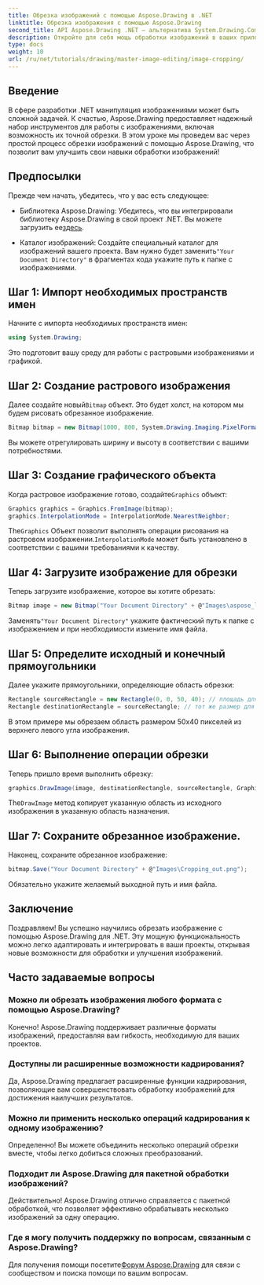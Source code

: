 ```yaml
---
title: Обрезка изображений с помощью Aspose.Drawing в .NET
linktitle: Обрезка изображения с помощью Aspose.Drawing
second_title: API Aspose.Drawing .NET — альтернатива System.Drawing.Common
description: Откройте для себя мощь обработки изображений в ваших приложениях .NET с помощью нашего пошагового руководства по кадрированию изображений с помощью Aspose.Drawing. В этом руководстве рассматривается все, что вам нужно знать, от создания Bitmap до сохранения окончательного кадрированного изображения.
type: docs
weight: 10
url: /ru/net/tutorials/drawing/master-image-editing/image-cropping/
---
```

## Введение

В сфере разработки .NET манипуляция изображениями может быть сложной задачей. К счастью, Aspose.Drawing предоставляет надежный набор инструментов для работы с изображениями, включая возможность их точной обрезки. В этом уроке мы проведем вас через простой процесс обрезки изображений с помощью Aspose.Drawing, что позволит вам улучшить свои навыки обработки изображений!

## Предпосылки

Прежде чем начать, убедитесь, что у вас есть следующее:

-  Библиотека Aspose.Drawing: Убедитесь, что вы интегрировали библиотеку Aspose.Drawing в свой проект .NET. Вы можете загрузить ее[здесь](https://releases.aspose.com/drawing/net/).
  
-  Каталог изображений: Создайте специальный каталог для изображений вашего проекта. Вам нужно будет заменить`"Your Document Directory"` в фрагментах кода укажите путь к папке с изображениями.

## Шаг 1: Импорт необходимых пространств имен

Начните с импорта необходимых пространств имен:

```csharp
using System.Drawing;
```

Это подготовит вашу среду для работы с растровыми изображениями и графикой.

## Шаг 2: Создание растрового изображения

 Далее создайте новый`Bitmap` объект. Это будет холст, на котором мы будем рисовать обрезанное изображение.

```csharp
Bitmap bitmap = new Bitmap(1000, 800, System.Drawing.Imaging.PixelFormat.Format32bppPArgb);
```

Вы можете отрегулировать ширину и высоту в соответствии с вашими потребностями.

## Шаг 3: Создание графического объекта

 Когда растровое изображение готово, создайте`Graphics` объект:

```csharp
Graphics graphics = Graphics.FromImage(bitmap);
graphics.InterpolationMode = InterpolationMode.NearestNeighbor;
```

 The`Graphics` Объект позволит выполнять операции рисования на растровом изображении.`InterpolationMode` может быть установлено в соответствии с вашими требованиями к качеству.

## Шаг 4: Загрузите изображение для обрезки

Теперь загрузите изображение, которое вы хотите обрезать:

```csharp
Bitmap image = new Bitmap("Your Document Directory" + @"Images\aspose_logo.png");
```

 Заменять`"Your Document Directory"` укажите фактический путь к папке с изображением и при необходимости измените имя файла.

## Шаг 5: Определите исходный и конечный прямоугольники

Далее укажите прямоугольники, определяющие область обрезки:

```csharp
Rectangle sourceRectangle = new Rectangle(0, 0, 50, 40); // площадь для посева
Rectangle destinationRectangle = sourceRectangle; // тот же размер для пункта назначения
```

В этом примере мы обрезаем область размером 50x40 пикселей из верхнего левого угла изображения.

## Шаг 6: Выполнение операции обрезки

Теперь пришло время выполнить обрезку:

```csharp
graphics.DrawImage(image, destinationRectangle, sourceRectangle, GraphicsUnit.Pixel);
```

 The`DrawImage` метод копирует указанную область из исходного изображения в указанную область назначения.

## Шаг 7: Сохраните обрезанное изображение.

Наконец, сохраните обрезанное изображение:

```csharp
bitmap.Save("Your Document Directory" + @"Images\Cropping_out.png");
```

Обязательно укажите желаемый выходной путь и имя файла.

## Заключение

Поздравляем! Вы успешно научились обрезать изображение с помощью Aspose.Drawing для .NET. Эту мощную функциональность можно легко адаптировать и интегрировать в ваши проекты, открывая новые возможности для обработки и улучшения изображений.

## Часто задаваемые вопросы

### Можно ли обрезать изображения любого формата с помощью Aspose.Drawing?

Конечно! Aspose.Drawing поддерживает различные форматы изображений, предоставляя вам гибкость, необходимую для ваших проектов.

### Доступны ли расширенные возможности кадрирования?

Да, Aspose.Drawing предлагает расширенные функции кадрирования, позволяющие вам совершенствовать обработку изображений для достижения наилучших результатов.

### Можно ли применить несколько операций кадрирования к одному изображению?

Определенно! Вы можете объединить несколько операций обрезки вместе, чтобы легко добиться сложных преобразований.

### Подходит ли Aspose.Drawing для пакетной обработки изображений?

Действительно! Aspose.Drawing отлично справляется с пакетной обработкой, что позволяет эффективно обрабатывать несколько изображений за одну операцию.

### Где я могу получить поддержку по вопросам, связанным с Aspose.Drawing?

 Для получения помощи посетите[Форум Aspose.Drawing](https://forum.aspose.com/c/diagram/17) для связи с сообществом и поиска помощи по вашим вопросам.